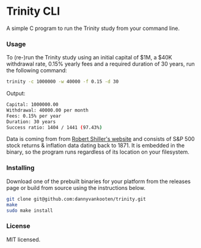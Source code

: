 # Trinity CLI

A simple C program to run the Trinity study from your command line.

### Usage

To (re-)run the Trinity study using an initial capital of $1M, a $40K withdrawal rate, 0.15% yearly fees and a required duration of 30 years, run the following command:


```sh
trinity -c 1000000 -w 40000 -f 0.15 -d 30
```

Output:
```sh
Capital: 1000000.00
Withdrawal: 40000.00 per month
Fees: 0.15% per year
Duration: 30 years
Success ratio: 1404 / 1441 (97.43%)
```

Data is coming from from [Robert Shiller's website](http://www.econ.yale.edu/~shiller/data.htm) and consists of S&P 500 stock returns & inflation data dating back to 1871. It is embedded in the binary, so the program runs regardless of its location on your filesystem.


### Installing

Download one of the prebuilt binaries for your platform from the releases page or build from source using the instructions below.

```sh
git clone git@github.com:dannyvankooten/trinity.git
make
sudo make install
```


### License

MIT licensed.